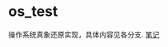 # os_test
操作系统真象还原实现，具体内容见各分支.
[笔记](https://www.xie-zh.com/posts/%E6%93%8D%E4%BD%9C%E7%B3%BB%E7%BB%9F%E7%9C%9F%E8%B1%A1%E8%BF%98%E5%8E%9F%E5%A4%8D%E7%8E%B0/)
